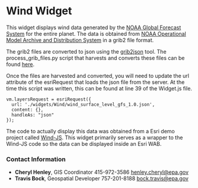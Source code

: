 # Wind Widget

This widget displays wind data generated by the <a href="https://www.ncdc.noaa.gov/data-access/model-data/model-datasets/global-forcast-system-gfs">NOAA Global Forecast System</a> for the entire planet.  The data is obtained from <a href="http://nomads.ncep.noaa.gov/">NOAA Operational Model Archive and Distribution System<a/> in a grib2 file format.

The grib2 files are converted to json using the <a href="https://github.com/cambecc/grib2json">grib2json</a> tool. The process_grib_files.py script that harvests and converts these files can be found <a href="https://github.com/USEPA/R9-Python/tree/master/Wind">here</a>.

Once the files are harvested and converted, you will need to update the url attribute of the esriRequest that loads the json file from the server. At the time this script was written, this can be found at line 39 of the Widget.js file.
 
```
vm.layersRequest = esriRequest({
  url: './widgets/Wind/wind_surface_level_gfs_1.0.json',
  content: {},
  handleAs: "json"
});
```

The code to actually display this data was obtained from a Esri demo project called <a href="https://github.com/Esri/wind-js">Wind-JS</a>.  This widget primarily serves as a wrapper to the Wind-JS code so the data can be displayed inside an Esri WAB.

### Contact Information

* **Cheryl Henley**, GIS Coordinator 415-972-3586 henley.cheryl@epa.gov
* **Travis Bock**, Geospatial Developer 757-201-8188 bock.travis@epa.gov

